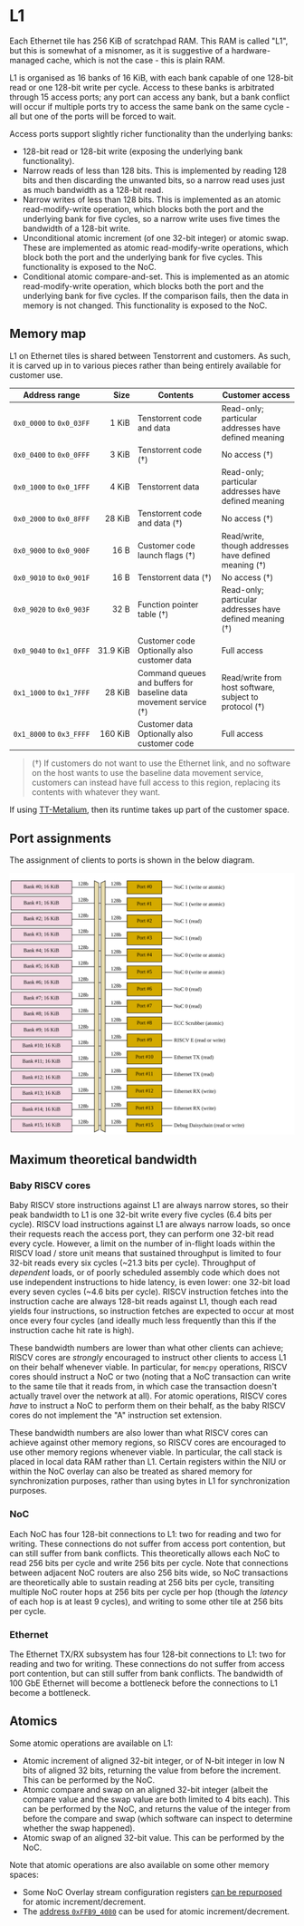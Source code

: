 # L1

Each Ethernet tile has 256 KiB of scratchpad RAM. This RAM is called "L1", but this is somewhat of a misnomer, as it is suggestive of a hardware-managed cache, which is not the case - this is plain RAM.

L1 is organised as 16 banks of 16 KiB, with each bank capable of one 128-bit read or one 128-bit write per cycle. Access to these banks is arbitrated through 15 access ports; any port can access any bank, but a bank conflict will occur if multiple ports try to access the same bank on the same cycle - all but one of the ports will be forced to wait.

Access ports support slightly richer functionality than the underlying banks:
  * 128-bit read or 128-bit write (exposing the underlying bank functionality).
  * Narrow reads of less than 128 bits. This is implemented by reading 128 bits and then discarding the unwanted bits, so a narrow read uses just as much bandwidth as a 128-bit read.
  * Narrow writes of less than 128 bits. This is implemented as an atomic read-modify-write operation, which blocks both the port and the underlying bank for five cycles, so a narrow write uses five times the bandwidth of a 128-bit write.
  * Unconditional atomic increment (of one 32-bit integer) or atomic swap. These are implemented as atomic read-modify-write operations, which block both the port and the underlying bank for five cycles. This functionality is exposed to the NoC.
  * Conditional atomic compare-and-set. This is implemented as an atomic read-modify-write operation, which blocks both the port and the underlying bank for five cycles. If the comparison fails, then the data in memory is not changed. This functionality is exposed to the NoC.

## Memory map

L1 on Ethernet tiles is shared between Tenstorrent and customers. As such, it is carved up in to various pieces rather than being entirely available for customer use.

|Address range|Size|Contents|Customer access|
|---|--:|---|---|
|`0x0_0000`&nbsp;to&nbsp;`0x0_03FF`|1 KiB|Tenstorrent code and data|Read-only; particular addresses have defined meaning|
|`0x0_0400` to `0x0_0FFF`|3 KiB|Tenstorrent code (†)|No access (†)|
|`0x0_1000` to `0x0_1FFF`|4 KiB|Tenstorrent data|Read-only; particular addresses have defined meaning|
|`0x0_2000` to `0x0_8FFF`|28 KiB|Tenstorrent code and data (†)|No access (†)|
|`0x0_9000` to `0x0_900F`|16 B|Customer code launch flags (†)|Read/write, though addresses have defined meaning (†)|
|`0x0_9010` to `0x0_901F`|16 B|Tenstorrent data (†)|No access (†)|
|`0x0_9020` to `0x0_903F`|32 B|Function pointer table (†)|Read-only; particular addresses have defined meaning (†)|
|`0x0_9040` to `0x1_0FFF`|31.9&nbsp;KiB|Customer code<br/>Optionally also customer data|Full access|
|`0x1_1000` to `0x1_7FFF`|28 KiB|Command queues and buffers for baseline data movement service (†)|Read/write from host software, subject to protocol (†)|
|`0x1_8000` to `0x3_FFFF`|160 KiB|Customer data<br/>Optionally also customer code|Full access|

> (†) If customers do not want to use the Ethernet link, and no software on the host wants to use the baseline data movement service, customers can instead have full access to this region, replacing its contents with whatever they want.

If using [TT-Metalium](https://github.com/tenstorrent/tt-metal), then its runtime takes up part of the customer space.

## Port assignments

The assignment of clients to ports is shown in the below diagram.

![](../../Diagrams/Out/L1_Eth.svg)

## Maximum theoretical bandwidth

### Baby RISCV cores

Baby RISCV store instructions against L1 are always narrow stores, so their peak bandwidth to L1 is one 32-bit write every five cycles (6.4 bits per cycle). RISCV load instructions against L1 are always narrow loads, so once their requests reach the access port, they can perform one 32-bit read every cycle. However, a limit on the number of in-flight loads within the RISCV load / store unit means that sustained throughput is limited to four 32-bit reads every six cycles (~21.3 bits per cycle). Throughput of _dependent_ loads, or of poorly scheduled assembly code which does not use independent instructions to hide latency, is even lower: one 32-bit load every seven cycles (~4.6 bits per cycle). RISCV instruction fetches into the instruction cache are always 128-bit reads against L1, though each read yields four instructions, so instruction fetches are expected to occur at most once every four cycles (and ideally much less frequently than this if the instruction cache hit rate is high).

These bandwidth numbers are lower than what other clients can achieve; RISCV cores are _strongly_ encouraged to instruct other clients to access L1 on their behalf whenever viable. In particular, for `memcpy` operations, RISCV cores should instruct a NoC or two (noting that a NoC transaction can write to the same tile that it reads from, in which case the transaction doesn't actually travel over the network at all). For atomic operations, RISCV cores _have_ to instruct a NoC to perform them on their behalf, as the baby RISCV cores do not implement the "A" instruction set extension.

These bandwidth numbers are also lower than what RISCV cores can achieve against other memory regions, so RISCV cores are encouraged to use other memory regions whenever viable. In particular, the call stack is placed in local data RAM rather than L1. Certain registers within the NIU or within the NoC overlay can also be treated as shared memory for synchronization purposes, rather than using bytes in L1 for synchronization purposes.

### NoC

Each NoC has four 128-bit connections to L1: two for reading and two for writing. These connections do not suffer from access port contention, but can still suffer from bank conflicts. This theoretically allows each NoC to read 256 bits per cycle and write 256 bits per cycle. Note that connections between adjacent NoC routers are also 256 bits wide, so NoC transactions are theoretically able to sustain reading at 256 bits per cycle, transiting multiple NoC router hops at 256 bits per cycle per hop (though the _latency_ of each hop is at least 9 cycles), and writing to some other tile at 256 bits per cycle.

### Ethernet

The Ethernet TX/RX subsystem has four 128-bit connections to L1: two for reading and two for writing. These connections do not suffer from access port contention, but can still suffer from bank conflicts. The bandwidth of 100 GbE Ethernet will become a bottleneck before the connections to L1 become a bottleneck.

## Atomics

Some atomic operations are available on L1:
* Atomic increment of aligned 32-bit integer, or of N-bit integer in low N bits of aligned 32 bits, returning the value from before the increment. This can be performed by the NoC.
* Atomic compare and swap on an aligned 32-bit integer (albeit the compare value and the swap value are both limited to 4 bits each). This can be performed by the NoC, and returns the value of the integer from before the compare and swap (which software can inspect to determine whether the swap happened).
* Atomic swap of an aligned 32-bit value. This can be performed by the NoC.

Note that atomic operations are also available on some other memory spaces:
* Some NoC Overlay stream configuration registers [can be repurposed](../NoC/Overlay/AsGeneralUse.md) for atomic increment/decrement.
* The [address `0xFFB9_4080`](CycleCounters.md) can be used for atomic increment/decrement.
